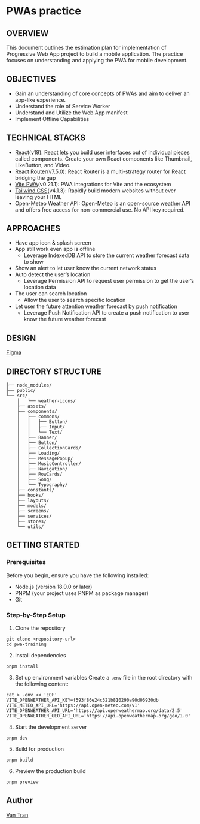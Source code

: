 # PWAs practice

## OVERVIEW

This document outlines the estimation plan for implementation of Progressive Web App project to build a mobile application. The practice focuses on understanding and applying the PWA for mobile development.

## OBJECTIVES

- Gain an understanding of core concepts of PWAs and aim to deliver an app-like experience.
- Understand the role of Service Worker
- Understand and Utilize the Web App manifest
- Implement Offline Capabilities

## TECHNICAL STACKS

- [React](https://react.dev)(v19): React lets you build user interfaces out of individual pieces called components. Create your own React components like Thumbnail, LikeButton, and Video.
- [React Router](https://reactrouter.com/home#react-router-home)(v7.5.0): React Router is a multi-strategy router for React bridging the gap
- [Vite PWA](https://vite-pwa-org.netlify.app)(v0.21.1): PWA integrations for Vite and the ecosystem
- [Tailwind CSS](http://tailwindcss.com)(v4.1.3): Rapidly build modern websites without ever leaving your HTML
- Open-Meteo Weather API: Open-Meteo is an open-source weather API and offers free access for non-commercial use. No API key required.

## APPROACHES

- Have app icon & splash screen
- App still work even app is offline
  - Leverage IndexedDB API to store the current weather forecast data to show
- Show an alert to let user know the current network status
- Auto detect the user’s location
  - Leverage Permission API to request user permission to get the user’s location data
- The user can search location
  - Allow the user to search specific location
- Let user the future attention weather forecast by push notification
  - Leverage Push Notification API to create a push notification to user know the future weather forecast

## DESIGN

[Figma](https://www.figma.com/design/Ako0rWzBakKJgzhHv3oPmW/Mono-Weather-UI?node-id=19-2&t=3TQb0PNtktLOKKSl-1)

## DIRECTORY STRUCTURE

```
├── node_modules/
├── public/
└── src/
    │   └── weather-icons/
    ├── assets/
    ├── components/
    │   ├── commons/
    │   │   ├── Button/
    │   │   ├── Input/
    │   │   └── Text/
    │   ├── Banner/
    │   ├── Button/
    │   ├── CollectionCards/
    │   ├── Loading/
    │   ├── MessagePopup/
    │   ├── MusicController/
    │   ├── Navigation/
    │   ├── RowCards/
    │   ├── Song/
    │   └── Typography/
    ├── constants/
    ├── hooks/
    ├── layouts/
    ├── models/
    ├── screens/
    ├── services/
    ├── stores/
    └── utils/
```

## GETTING STARTED

### Prerequisites

Before you begin, ensure you have the following installed:

- Node.js (version 18.0.0 or later)
- PNPM (your project uses PNPM as package manager)
- Git

### Step-by-Step Setup

1. Clone the repository

```shell
git clone <repository-url>
cd pwa-training
```

2. Install dependencies

```shell
pnpm install
```

3. Set up environment variables
   Create a `.env` file in the root directory with the following content:

```shell
cat > .env << 'EOF'
VITE_OPENWEATHER_API_KEY=f593f86e24c321b810290a90d06930db
VITE_METEO_API_URL='https://api.open-meteo.com/v1'
VITE_OPENWEATHER_API_URL='https://api.openweathermap.org/data/2.5'
VITE_OPENWEATHER_GEO_API_URL='https://api.openweathermap.org/geo/1.0'
```

4. Start the development server

```shell
pnpm dev
```

5. Build for production

```shell
pnpm build
```

6. Preview the production build

```shell
pnpm preview
```

## Author

[Van Tran](mailto:van.tran@asnet.com.vn)
